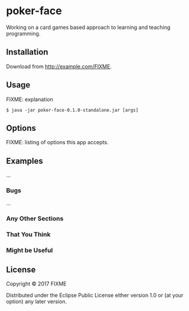 # poker-face

Working on a card games based approach to learning and teaching programming.

## Installation

Download from http://example.com/FIXME.

## Usage

FIXME: explanation

    $ java -jar poker-face-0.1.0-standalone.jar [args]

## Options

FIXME: listing of options this app accepts.

## Examples

...

### Bugs

...

### Any Other Sections
### That You Think
### Might be Useful

## License

Copyright © 2017 FIXME

Distributed under the Eclipse Public License either version 1.0 or (at
your option) any later version.
